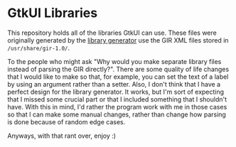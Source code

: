 # GtkUI Libraries

This repository holds all of the libraries GtkUI can use. These files were originally generated by the [library generator](https://github.com/GtkUI/library-generator) use the GIR XML files stored in `/usr/share/gir-1.0/`. 

To the people who might ask "Why would you make separate library files instead of parsing the GIR directly?". There are some quality of life changes that I would like to make so that, for example, you can set the text of a label by using an argument rather than a setter. Also, I don't think that I have a perfect design for the library generator. It works, but I'm sort of expecting that I missed some crucial part or that I included something that I shouldn't have. With this in mind, I'd rather the program work with me in those cases so that I can make some manual changes, rather than change how parsing is done because of random edge cases.

Anyways, with that rant over, enjoy :)
